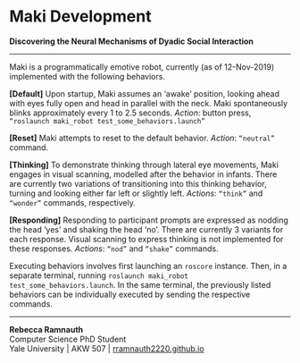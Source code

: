 # Maki Development 

**Discovering the Neural Mechanisms of Dyadic Social Interaction**

-----------

Maki is a programmatically emotive robot, currently (as of 12-Nov-2019) implemented with the following behaviors. 

**[Default]** Upon startup, Maki assumes an ‘awake’ position, looking ahead with eyes fully open and head in parallel with the neck. Maki spontaneously blinks approximately every 1 to 2.5 seconds. *Action*: button press, `“roslaunch maki_robot test_some_behaviors.launch”`

**[Reset]** Maki attempts to reset to the default behavior. *Action*: `“neutral”` command.

**[Thinking]** To demonstrate thinking through lateral eye movements, Maki engages in visual scanning, modelled after the behavior in infants. There are currently two variations of transitioning into this thinking behavior, turning and looking either far left or slightly left. *Actions*: `“think”` and `“wonder”` commands, respectively.

**[Responding]** Responding to participant prompts are expressed as nodding the head ‘yes’ and shaking the head ‘no’. There are currently 3 variants for each response. Visual scanning to express thinking is not implemented for these responses. *Actions*: `“nod”` and `“shake”` commands.

Executing behaviors involves first launching an `roscore` instance. Then, in a separate terminal, running `roslaunch maki_robot test_some_behaviors.launch`. In the same terminal, the previously listed behaviors can be individually executed by sending the respective commands.

---------
**Rebecca Ramnauth** </br>
Computer Science PhD Student </br>
Yale University | AKW 507 | [rramnauth2220.github.io](rramnauth2220.github.io) </br>
